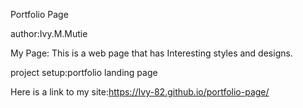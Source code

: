 Portfolio Page

author:Ivy.M.Mutie

My Page: This is a web page that has Interesting styles and designs.

project setup:portfolio landing page

Here is a link to my site:https://Ivy-82.github.io/portfolio-page/
